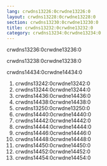 ```yaml
---
lang: crwdns13226:0crwdne13226:0
layout: crwdns13228:0crwdne13228:0
section: crwdns13230:0crwdne13230:0
title: crwdns13232:0crwdne13232:0
category: crwdns13234:0crwdne13234:0
---
```


crwdns13236:0crwdne13236:0

crwdns13238:0crwdne13238:0

crwdns14434:0crwdne14434:0

1. crwdns13242:0crwdne13242:0
1. crwdns13244:0crwdne13244:0
1. crwdns14436:0crwdne14436:0
1. crwdns14438:0crwdne14438:0
1. crwdns13250:0crwdne13250:0
1. crwdns14440:0crwdne14440:0
1. crwdns14442:0crwdne14442:0
1. crwdns14444:0crwdne14444:0
1. crwdns14446:0crwdne14446:0
1. crwdns14448:0crwdne14448:0
1. crwdns14450:0crwdne14450:0
1. crwdns14452:0crwdne14452:0
1. crwdns14454:0crwdne14454:0
